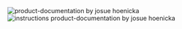 <img src="/img/cap-project4.png" alt="product-documentation by josue hoenicka">
<img src="/img/cap-instructions-project4.png" alt="instructions product-documentation by josue hoenicka">

